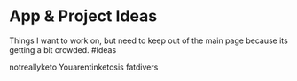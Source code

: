 # App & Project Ideas

Things I want to work on, but need to keep out of the main page because its getting a bit crowded.
#Ideas


notreallyketo
Youarentinketosis
fatdivers
